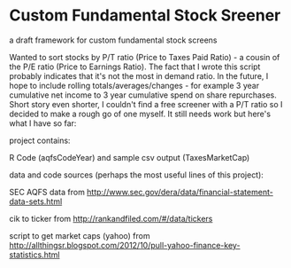 # Custom Fundamental Stock Sreener
a draft framework for custom fundamental stock screens

Wanted to sort stocks by P/T ratio (Price to Taxes Paid Ratio) - a cousin of the P/E ratio (Price to Earnings Ratio).  The fact that I wrote this script probably indicates that it's not the most in demand ratio.  In the future, I hope to include rolling totals/averages/changes - for example 3 year cumulative net income to 3 year cumulative spend on share repurchases.  Short story even shorter, I couldn't find a free screener with a P/T ratio so I decided to make a rough go of one myself.  It still needs work but here's what I have so far:

project contains:

R Code (aqfsCodeYear) and sample csv output (TaxesMarketCap)

data and code sources (perhaps the most useful lines of this project):

SEC AQFS data from http://www.sec.gov/dera/data/financial-statement-data-sets.html

cik to ticker from http://rankandfiled.com/#/data/tickers

script to get market caps (yahoo) from http://allthingsr.blogspot.com/2012/10/pull-yahoo-finance-key-statistics.html
